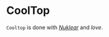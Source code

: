 # CoolTop

`Cooltop` is done with _[Nuklear](https://github.com/Immediate-Mode-UI/Nuklear)_ and _love_.
